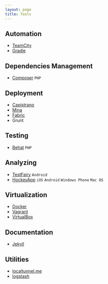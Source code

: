 ```yaml
---
layout: page
title: Tools
---
```


Automation
----------

* [TeamCity](http://www.jetbrains.com/teamcity)
* [Gradle](http://www.gradle.org)

Dependencies Management
-----------------------

* [Composer](https://getcomposer.org) `PHP`


Deployment
----------

* [Capistrano](http://capistranorb.com)
* [Mina](http://nadarei.co/mina/)
* [Fabric](http://www.fabfile.org)
* Grunt

Testing
-------

* [Behat](http://behat.org) `PHP`

Analyzing 
---------

* [TestFairy](http://testfairy.com) `Android`
* [HockeyApp](http://hockeyapp.net) `iOS` `Android` `Windows Phone` `Mac OS`

Virtualization
--------------

* [Docker](https://www.docker.com)
* [Vagrant](https://www.vagrantup.com)
* [VirtualBox](https://www.virtualbox.org)

Documentation
-------------

* [Jekyll](http://jekyllrb.com)

Utilities
---------

* [localtunnel.me](http://localtunnel.me)
* [logstash](http://logstash.net)
